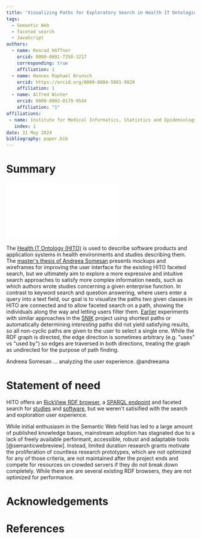 ```yaml
---
title: 'Visualizing Paths for Exploratory Search in Health IT Ontologies'
tags:
  - Semantic Web
  - faceted search
  - JavaScript
authors:
  - name: Konrad Höffner
    orcid: 0000-0001-7358-3217
    corresponding: true
    affiliation: 1
  - name: Hannes Raphael Brunsch
    orcid: https://orcid.org/0009-0004-5081-9820
    affiliation: 1
  - name: Alfred Winter
    orcid: 0000-0003-0179-954X
    affiliation: "1"
affiliations:
 - name: Institute for Medical Informatics, Statistics and Epidemiology, Medical Faculty, Leipzig University, Germany
   index: 1
date: 31 May 2024
bibliography: paper.bib
---
```


# Summary


![HITOM](img/hitogui.pdf)

The [Health IT Ontology (HITO)](https://hitontology.eu/) is used to describe software products and application systems in health environments and studies describing them.
The [master's thesis of Andreea Somesan](https://hitontology.eu/public/studenttheses/Masterarbeit_Andreea_Somesan.pdf) presents mockups and wireframes for improving the user interface for the existing HITO faceted search,
but we ultimately aim to explore a more expressive and intuitive search approaches to satisfy more complex information needs, such as which authors wrote studies concerning a given enterprise function.
In contrast to keyword search and question answering, where users enter a query into a text field, our goal is to visualize the paths two given classes in HITO are connected and to allow faceted search on a path, showing the individuals along the way and letting users filter them.
[Earlier](https://github.com/snikproject/ciono) experiments with similar approaches in the [SNIK](https://www.snik.eu/) project using shortest paths or automatically determining _interesting_ paths did not yield satisfying results, so all non-cyclic paths are given to the user to select a single one.
While the RDF graph is directed, the edge direction is sometimes arbitrary (e.g. "uses" vs "used by") so edges are traversed in both directions, treating the graph as undirected for the purpose of path finding.

Andreea Somesan ... analyzing the user experience. @andreeama

# Statement of need
HITO offers an [RickView RDF browser](https://hitontology.eu/ontology/), a [SPARQL endpoint](https://hitontology.eu/sparql/) and faceted search for [studies](https://hitontology.eu/search/) and [software](https://hitontology.eu/search/softwareproduct.html),
but we weren't satisified with the search and exploration user experience.

While initial enthusiasm in the Semantic Web field has led to a large amount of published knowledge bases, mainstream adoption has stagnated due to a lack of freely available performant, accessible, robust and adaptable tools [@semanticwebreview]. 
Instead, limited duration research grants motivate the proliferation of countless research prototypes, which are not optimized for any of those criteria, are not maintained after the project ends and compete for resources on crowded servers if they do not break down completely.
While there are are several existing RDF browsers, they are not optimized for performance.


# Acknowledgements

# References
